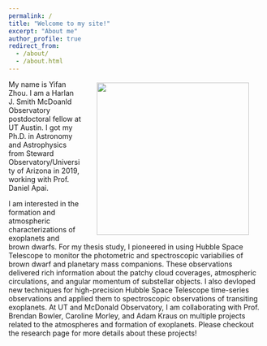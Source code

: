 ```yaml
---
permalink: /
title: "Welcome to my site!"
excerpt: "About me"
author_profile: true
redirect_from: 
  - /about/
  - /about.html
---
```


 <img src="/images/HSTandMe.jpeg" width=300 style='float:right;margin:5px 30px'>
My name is Yifan Zhou. I am a Harlan J. Smith McDoanld Observatory postdoctoral fellow at UT Austin. I got my Ph.D. in Astronomy and Astrophysics from Steward Observatory/University of Arizona in 2019, working with Prof. Daniel Apai.

I am interested in the formation and atmospheric characterizations of exoplanets and brown dwarfs. For my thesis study, I pioneered in using Hubble Space Telescope to monitor the photometric and spectroscopic variabilies of brown dwarf and planetary mass companions. These observations delivered rich information about the patchy cloud coverages, atmospheric circulations, and angular momentum of substellar objects. 
I also devloped new techniques for high-precision Hubble Space Telescope time-series observations and applied them to spectroscopic observations of transiting exoplanets. At UT and McDonald Observatory, I am collaborating with Prof. Brendan Bowler, Caroline Morley, and Adam Kraus on multiple projects related to the atmospheres and formation of exoplanets. Please checkout the research page for more details about these projects!
